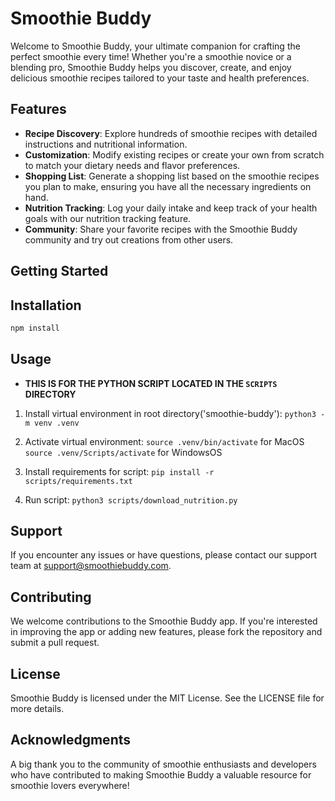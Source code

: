 # Smoothie Buddy

Welcome to Smoothie Buddy, your ultimate companion for crafting the perfect smoothie every time! Whether you're a smoothie novice or a blending pro, Smoothie Buddy helps you discover, create, and enjoy delicious smoothie recipes tailored to your taste and health preferences.

## Features

- **Recipe Discovery**: Explore hundreds of smoothie recipes with detailed instructions and nutritional information.
- **Customization**: Modify existing recipes or create your own from scratch to match your dietary needs and flavor preferences.
- **Shopping List**: Generate a shopping list based on the smoothie recipes you plan to make, ensuring you have all the necessary ingredients on hand.
- **Nutrition Tracking**: Log your daily intake and keep track of your health goals with our nutrition tracking feature.
- **Community**: Share your favorite recipes with the Smoothie Buddy community and try out creations from other users.

## Getting Started

## Installation

```sh
npm install
```

## Usage

- **THIS IS FOR THE PYTHON SCRIPT LOCATED IN THE `SCRIPTS` DIRECTORY**

1. Install virtual environment in root directory('smoothie-buddy'): `python3 -m venv .venv`

2. Activate virtual environment: `source .venv/bin/activate` for MacOS `source .venv/Scripts/activate` for WindowsOS

3. Install requirements for script: `pip install -r scripts/requirements.txt`

4. Run script: `python3 scripts/download_nutrition.py`

## Support

If you encounter any issues or have questions, please contact our support team at support@smoothiebuddy.com.

## Contributing

We welcome contributions to the Smoothie Buddy app. If you're interested in improving the app or adding new features, please fork the repository and submit a pull request.

## License

Smoothie Buddy is licensed under the MIT License. See the LICENSE file for more details.

## Acknowledgments

A big thank you to the community of smoothie enthusiasts and developers who have contributed to making Smoothie Buddy a valuable resource for smoothie lovers everywhere!
